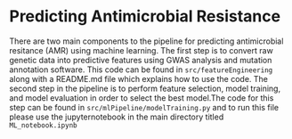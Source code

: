 # Predicting Antimicrobial Resistance

There are two main components to the pipeline for predicting antimicrobial resitance (AMR) using machine learning. The first step is to convert raw genetic data into predictive features using GWAS analysis and mutation annotation software. This code can be found in `src/featureEngineering` along with a README.md file which explains how to use the code. The second step in the pipeline is to perform feature selection, model training, and model evaluation in order to select the best model.The code for this step can be found in `src/mlPipeline/modelTraining.py` and to run this file please use the jupyternotebook in the main directory titled `ML_notebook.ipynb`


